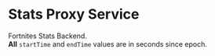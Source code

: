 # Stats Proxy Service

Fortnites Stats Backend. <br/>
**All** `startTime` and `endTime` values are in seconds since epoch.
